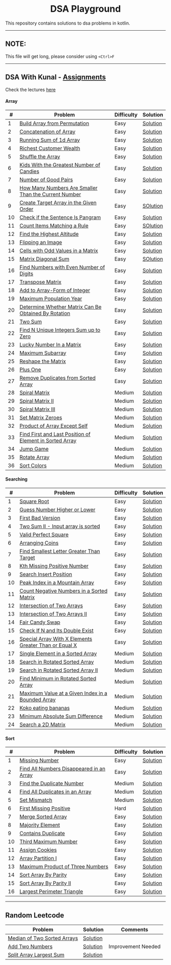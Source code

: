 <h1 align="center">DSA Playground</h1>

This repository contains solutions to dsa problems in kotlin.

---

## NOTE:

This file will get long, please consider using `<Ctrl>F`

---

## DSA With Kunal - [Assignments](https://github.com/kunal-kushwaha/DSA-Bootcamp-Java/tree/main/assignments)

Check the lectures [here](https://github.com/kunal-kushwaha/DSA-Bootcamp-Java)

#### Array

| #   | Problem                                                                                                                                           | Difficulty | Solution                                                                                                                                                                            |
|-----|---------------------------------------------------------------------------------------------------------------------------------------------------|------------|-------------------------------------------------------------------------------------------------------------------------------------------------------------------------------------|
| 1   | [Build Array from Permutation](https://leetcode.com/problems/build-array-from-permutation/)                                                       | Easy       | [Solution](https://github.com/hardiksachan/dsa-playground/blob/main/src/main/kotlin/com/example/leetcode/p1920_build_array_from_permutation/Solution.kt)                            |
| 2   | [Concatenation of Array](https://leetcode.com/problems/concatenation-of-array/)                                                                   | Easy       | [Solution](https://github.com/hardiksachan/dsa-playground/blob/main/src/main/kotlin/com/example/leetcode/p1929_concatenation_of_array/Solution.kt)                                  |
| 3   | [Running Sum of 1d Array](https://leetcode.com/problems/running-sum-of-1d-array/)                                                                 | Easy       | [Solution](https://github.com/hardiksachan/dsa-playground/blob/main/src/main/kotlin/com/example/leetcode/p1480_running_sum_1d_array/Solution.kt)                                    |
| 4   | [Richest Customer Wealth](https://leetcode.com/problems/richest-customer-wealth/)                                                                 | Easy       | [Solution](https://github.com/hardiksachan/dsa-playground/blob/main/src/main/kotlin/com/example/leetcode/p1672_richest_customer_wealth/Solution.kt)                                 |
| 5   | [Shuffle the Array](https://leetcode.com/problems/shuffle-the-array/)                                                                             | Easy       | [Solution](https://github.com/hardiksachan/dsa-playground/blob/main/src/main/kotlin/com/example/leetcode/p1470_shuffle_the_array/Solution.kt)                                       |
| 6   | [Kids With the Greatest Number of Candies](https://leetcode.com/problems/kids-with-the-greatest-number-of-candies/)                               | Easy       | [Solution](https://github.com/hardiksachan/dsa-playground/blob/main/src/main/kotlin/com/example/leetcode/p1431_kids_with_the_greatest_number_of_candies/Solution.kt)                |
| 7   | [Number of Good Pairs](https://leetcode.com/problems/number-of-good-pairs/)                                                                       | Easy       | [Solution](https://github.com/hardiksachan/dsa-playground/blob/main/src/main/kotlin/com/example/leetcode/p1512_number_of_good_pairs/Solution.kt)                                    |
| 8   | [How Many Numbers Are Smaller Than the Current Number](https://leetcode.com/problems/how-many-numbers-are-smaller-than-the-current-number/)       | Easy       | [Solution](https://github.com/hardiksachan/dsa-playground/blob/main/src/main/kotlin/com/example/leetcode/p1365_how_many_numbers_are_smaller_than_the_current_number/Solution.kt)    |
| 9   | [Create Target Array in the Given Order](https://leetcode.com/problems/create-target-array-in-the-given-order/)                                   | Easy       | [SOlution](https://github.com/hardiksachan/dsa-playground/tree/main/src/main/kotlin/com/example/leetcode/p1389_create_target_array_in_given_order)                                  |
| 10  | [Check if the Sentence Is Pangram](https://leetcode.com/problems/check-if-the-sentence-is-pangram/)                                               | Easy       | [Solution](https://github.com/hardiksachan/dsa-playground/tree/main/src/main/kotlin/com/example/leetcode/p1832_check_if_the_sentence_is_pangram)                                    |
| 11  | [Count Items Matching a Rule](https://leetcode.com/problems/count-items-matching-a-rule/)                                                         | Easy       | [SOlution](https://github.com/hardiksachan/dsa-playground/blob/main/src/main/kotlin/com/example/leetcode/p1773_count_items_matching_a_rule/Solution.kt)                             |
| 12  | [Find the Highest Altitude](https://leetcode.com/problems/find-the-highest-altitude/)                                                             | Easy       | [Solution](https://github.com/hardiksachan/dsa-playground/blob/main/src/main/kotlin/com/example/leetcode/p1732_find_the_highest_altitude/Solution.kt)                               |
| 13  | [Flipping an Image](https://leetcode.com/problems/flipping-an-image/)                                                                             | Easy       | [Solution](https://github.com/hardiksachan/dsa-playground/tree/main/src/main/kotlin/com/example/leetcode/p0832_flipping_an_image)                                                   |
| 14  | [Cells with Odd Values in a Matrix](https://leetcode.com/problems/cells-with-odd-values-in-a-matrix/)                                             | Easy       | [Solution](https://github.com/hardiksachan/dsa-playground/blob/main/src/main/kotlin/com/example/leetcode/p1252_cells_with_odd_values_in_a_matrix/Solution.kt)                       |
| 15  | [Matrix Diagonal Sum](https://leetcode.com/problems/matrix-diagonal-sum/)                                                                         | Easy       | [SOlution](https://github.com/hardiksachan/dsa-playground/blob/main/src/main/kotlin/com/example/leetcode/p1572_matrix_diagonal_sum/Solution.kt)                                     |
| 16  | [Find Numbers with Even Number of Digits](https://leetcode.com/problems/find-numbers-with-even-number-of-digits/)                                 | Easy       | [Solution](https://github.com/hardiksachan/dsa-playground/blob/main/src/main/kotlin/com/example/leetcode/p1295_find_numbers_with_even_number_of_digits/Solution.kt)                 |
| 17  | [Transpose Matrix](https://leetcode.com/problems/transpose-matrix/)                                                                               | Easy       | [Solution](https://github.com/hardiksachan/dsa-playground/blob/main/src/main/kotlin/com/example/leetcode/p0867_transpose_matrix/Solution.kt)                                        |
| 18  | [Add to Array-Form of Integer](https://leetcode.com/problems/add-to-array-form-of-integer/)                                                       | Easy       | [Solution](https://github.com/hardiksachan/dsa-playground/blob/main/src/main/kotlin/com/example/leetcode/p0989_add_to_array_form_of_integer/Solution.kt)                            |
| 19  | [Maximum Population Year](https://leetcode.com/problems/maximum-population-year/)                                                                 | Easy       | [Solution](https://github.com/hardiksachan/dsa-playground/blob/main/src/main/kotlin/com/example/leetcode/p1854_maximum_population_year/Solution.kt)                                 |
| 20  | [Determine Whether Matrix Can Be Obtained By Rotation](https://leetcode.com/problems/determine-whether-matrix-can-be-obtained-by-rotation/)       | Easy       | [Solution](https://github.com/hardiksachan/dsa-playground/blob/main/src/main/kotlin/com/example/leetcode/p1886_determine_whether_matrix_can_be_obtained_by_rotation/Solution.kt)    |
| 21  | [Two Sum](https://leetcode.com/problems/two-sum/)                                                                                                 | Easy       | [Solution](https://github.com/hardiksachan/dsa-playground/blob/main/src/main/kotlin/com/example/leetcode/p0001_two_sum/Solution.kt)                                                 |
| 22  | [Find N Unique Integers Sum up to Zero](https://leetcode.com/problems/find-n-unique-integers-sum-up-to-zero/)                                     | Easy       | [Solution](https://github.com/hardiksachan/dsa-playground/blob/main/src/main/kotlin/com/example/leetcode/p1304_find_n_unique_integers_sum_up_to_zero/Solution.kt)                   |
| 23  | [Lucky Number In a Matrix](https://leetcode.com/problems/lucky-numbers-in-a-matrix/)                                                              | Easy       | [Solution](https://github.com/hardiksachan/dsa-playground/blob/main/src/main/kotlin/com/example/leetcode/p1380_lucky_number_in_a_matrix/Solution.kt)                                |
| 24  | [Maximum Subarray](https://leetcode.com/problems/maximum-subarray/)                                                                               | Easy       | [Solution](https://github.com/hardiksachan/dsa-playground/blob/main/src/main/kotlin/com/example/leetcode/p0053_maximum_subarray/Solution.kt)                                        |
| 25  | [Reshape the Matrix](https://leetcode.com/problems/reshape-the-matrix/)                                                                           | Easy       | [Solution](https://github.com/hardiksachan/dsa-playground/blob/main/src/main/kotlin/com/example/leetcode/p0566_reshape_the_matrix/Solution.kt)                                      |
| 26  | [Plus One](https://leetcode.com/problems/plus-one/)                                                                                               | Easy       | [Solution](https://github.com/hardiksachan/dsa-playground/blob/main/src/main/kotlin/com/example/leetcode/p0066_plus_one/Solution.kt)                                                |
| 27  | [Remove Duplicates from Sorted Array](https://leetcode.com/problems/remove-duplicates-from-sorted-array/)                                         | Easy       | [Solution](https://github.com/hardiksachan/dsa-playground/blob/main/src/main/kotlin/com/example/leetcode/p0026_remove_duplicates_from_sorted_array/Solution.kt)                     |
| 28  | [Spiral Matrix](https://leetcode.com/problems/spiral-matrix/)                                                                                     | Medium     | [Solution](https://github.com/hardiksachan/dsa-playground/blob/main/src/main/kotlin/com/example/leetcode/p0054_spiral_matrix/Solution.kt)                                           |
| 29  | [Spiral Matrix II](https://leetcode.com/problems/spiral-matrix-ii/)                                                                               | Medium     | [Solution](https://github.com/hardiksachan/dsa-playground/blob/main/src/main/kotlin/com/example/leetcode/p0059_spiral_matrix_ii/Solution.kt)                                        |
| 30  | [Spiral Matrix III](https://leetcode.com/problems/spiral-matrix-iii/)                                                                             | Medium     | [Solution](https://github.com/hardiksachan/dsa-playground/blob/main/src/main/kotlin/com/example/leetcode/p0885_spiral_matrix_iii/Solution.kt)                                       |
| 31  | [Set Matrix Zeroes](https://leetcode.com/problems/set-matrix-zeroes/)                                                                             | Medium     | [Solution](https://github.com/hardiksachan/dsa-playground/blob/main/src/main/kotlin/com/example/leetcode/p0073_set_matrix_zeroes/Solution.kt)                                       |
| 32  | [Product of Array Except Self](https://leetcode.com/problems/product-of-array-except-self/)                                                       | Medium     | [Solution](https://github.com/hardiksachan/dsa-playground/blob/main/src/main/kotlin/com/example/leetcode/p0238_product_of_array_except_self/Solution.kt)                            |
| 33  | [Find First and Last Position of Element in Sorted Array](https://leetcode.com/problems/find-first-and-last-position-of-element-in-sorted-array/) | Medium     | [Solution](https://github.com/hardiksachan/dsa-playground/blob/main/src/main/kotlin/com/example/leetcode/p0034_find_first_and_last_position_of_element_in_sorted_array/Solution.kt) |
| 34  | [Jump Game](https://leetcode.com/problems/jump-game/)                                                                                             | Medium     | [Solution](https://github.com/hardiksachan/dsa-playground/blob/main/src/main/kotlin/com/example/leetcode/p0055_jump_game/Solution.kt)                                               |
| 35  | [Rotate Array](https://leetcode.com/problems/rotate-array/)                                                                                       | Medium     | [Solution](https://github.com/hardiksachan/dsa-playground/blob/main/src/main/kotlin/com/example/leetcode/p0189_rotate_array/Solution.kt)                                            |
| 36  | [Sort Colors](https://leetcode.com/problems/sort-colors/)                                                                                         | Medium     | [Solution](https://github.com/hardiksachan/dsa-playground/tree/main/src/main/kotlin/com/example/leetcode/p0075_sort_colors)                                                         |

#### Searching

| #   | Problem                                                                                                                                       | Difficulty | Solution                                                                                                                                                                          |
|-----|-----------------------------------------------------------------------------------------------------------------------------------------------|------------|-----------------------------------------------------------------------------------------------------------------------------------------------------------------------------------|
| 1   | [Square Root](https://leetcode.com/problems/sqrtx/)                                                                                           | Easy       | [Solution](https://github.com/hardiksachan/dsa-playground/blob/main/src/main/kotlin/com/example/leetcode/p0069_sqrt_x/Solution.kt)                                                |
| 2   | [Guess Number Higher or Lower](https://leetcode.com/problems/guess-number-higher-or-lower/)                                                   | Easy       | [Solution](https://github.com/hardiksachan/dsa-playground/blob/main/src/main/kotlin/com/example/leetcode/p0374_guess_number_higher_or_lower/Solution.kt)                          |
| 3   | [First Bad Version](https://leetcode.com/problems/first-bad-version/)                                                                         | Easy       | [Solution](https://github.com/hardiksachan/dsa-playground/blob/main/src/main/kotlin/com/example/leetcode/p0278_first_bad_version/Solution.kt)                                     |
| 4   | [Two Sum II - Input array is sorted](https://leetcode.com/problems/two-sum-ii-input-array-is-sorted/submissions/)                             | Easy       | [Solution](https://github.com/hardiksachan/dsa-playground/blob/main/src/main/kotlin/com/example/leetcode/p0167_two_sum_ii/Solution.kt)                                            |
| 5   | [Valid Perfect Square](https://leetcode.com/problems/valid-perfect-square/)                                                                   | Easy       | [Solution](https://github.com/hardiksachan/dsa-playground/blob/main/src/main/kotlin/com/example/leetcode/p0367_valid_perfect_square/Solution.kt)                                  |
| 6   | [Arranging Coins](https://leetcode.com/problems/arranging-coins/)                                                                             | Easy       | [Solution](https://github.com/hardiksachan/dsa-playground/blob/main/src/main/kotlin/com/example/leetcode/p0441_arranging_coins/Solution.kt)                                       |
| 7   | [Find Smallest Letter Greater Than Target](https://leetcode.com/problems/find-smallest-letter-greater-than-target/)                           | Easy       | [Solution](https://github.com/hardiksachan/dsa-playground/blob/main/src/main/kotlin/com/example/leetcode/p0744_find_smalles_letter_greater_than_target/Solution.kt)               |
| 8   | [Kth Missing Positive Number](https://leetcode.com/problems/kth-missing-positive-number/)                                                     | Easy       | [Solution](https://github.com/hardiksachan/dsa-playground/blob/main/src/main/kotlin/com/example/leetcode/p1539_kth_missing_positive_number/Solution.kt)                           |
| 9   | [Search Insert Position](https://leetcode.com/problems/search-insert-position/)                                                               | Easy       | [Solution](https://github.com/hardiksachan/dsa-playground/blob/main/src/main/kotlin/com/example/leetcode/p0035_search_insert_position/Solution.kt)                                |
| 10  | [Peak Index in a Mountain Array](https://leetcode.com/problems/peak-index-in-a-mountain-array/)                                               | Easy       | [Solution](https://github.com/hardiksachan/dsa-playground/blob/main/src/main/kotlin/com/example/leetcode/p0852_peak_index_in_a_mountain_array/Solution.kt)                        |
| 11  | [Count Negative Numbers in a Sorted Matrix](https://leetcode.com/problems/count-negative-numbers-in-a-sorted-matrix/)                         | Easy       | [Solution](https://github.com/hardiksachan/dsa-playground/blob/main/src/main/kotlin/com/example/leetcode/p1351_count_negarive_numbers_in_a_sorted_matrix/Solution.kt)             |
| 12  | [Intersection of Two Arrays](https://leetcode.com/problems/intersection-of-two-arrays/)                                                       | Easy       | [Solution](https://github.com/hardiksachan/dsa-playground/blob/main/src/main/kotlin/com/example/leetcode/p0349_interseaction_of_two_arrays/Solution.kt)                           |
| 13  | [Intersection of Two Arrays II](https://leetcode.com/problems/intersection-of-two-arrays-ii/)                                                 | Easy       | [Solution](https://github.com/hardiksachan/dsa-playground/blob/main/src/main/kotlin/com/example/leetcode/p0350_interseaction_of_two_arrays_ii/Solution.kt)                        |
| 14  | [Fair Candy Swap](https://leetcode.com/problems/fair-candy-swap/)                                                                             | Easy       | [Solution](https://github.com/hardiksachan/dsa-playground/blob/main/src/main/kotlin/com/example/leetcode/p0888_fair_candy_swap/Solution.kt)                                       |
| 15  | [Check If N and Its Double Exist](https://leetcode.com/problems/check-if-n-and-its-double-exist/)                                             | Easy       | [Solution](https://github.com/hardiksachan/dsa-playground/blob/main/src/main/kotlin/com/example/leetcode/p1346_check_if_n_and_its_double_exist/Solution.kt)                       |
| 16  | [Special Array With X Elements Greater Than or Equal X](https://leetcode.com/problems/special-array-with-x-elements-greater-than-or-equal-x/) | Easy       | [Solution](https://github.com/hardiksachan/dsa-playground/blob/main/src/main/kotlin/com/example/leetcode/p1608_special_array_with_x_elements_greater_than_or_equal_x/Solution.kt) |
| 17  | [Single Element in a Sorted Array](https://leetcode.com/problems/single-element-in-a-sorted-array/)                                           | Medium     | [Solution](https://github.com/hardiksachan/dsa-playground/blob/main/src/main/kotlin/com/example/leetcode/p0540_single_element_in_a_sorted_array/Solution.kt)                      |
| 18  | [Search in Rotated Sorted Array](https://leetcode.com/problems/search-in-rotated-sorted-array/)                                               | Medium     | [Solution](https://github.com/hardiksachan/dsa-playground/blob/main/src/main/kotlin/com/example/leetcode/p0033_search_in_rotated_sorted_array/Solution.kt)                        |
| 19  | [Search in Rotated Sorted Array II](https://leetcode.com/problems/search-in-rotated-sorted-array-ii/)                                         | Medium     | [Solution](https://github.com/hardiksachan/dsa-playground/blob/main/src/main/kotlin/com/example/leetcode/p0081_search_in_rotated_sorted_array_ii/Solution.kt)                     |
| 20  | [Find Minimum in Rotated Sorted Array](https://leetcode.com/problems/find-minimum-in-rotated-sorted-array/)                                   | Medium     | [Solution](https://github.com/hardiksachan/dsa-playground/blob/main/src/main/kotlin/com/example/leetcode/p0153_find_minimum_in_rotated_sorted_array/Solution.kt)                  |
| 21  | [Maximum Value at a Given Index in a Bounded Array](https://leetcode.com/problems/maximum-value-at-a-given-index-in-a-bounded-array/)         | Medium     | [Solution](https://github.com/hardiksachan/dsa-playground/blob/main/src/main/kotlin/com/example/leetcode/p1802_maximum_value_at_a_index_in_a_bounded_array/Solution.kt)           |
| 22  | [Koko eating bananas](https://leetcode.com/problems/koko-eating-bananas/)                                                                     | Medium     | [Solution](https://github.com/hardiksachan/dsa-playground/blob/main/src/main/kotlin/com/example/leetcode/p0875_koko_eating_bananas/Solution.kt)                                   |
| 23  | [Minimum Absolute Sum Difference](https://leetcode.com/problems/minimum-absolute-sum-difference/)                                             | Medium     | [Solution](https://github.com/hardiksachan/dsa-playground/blob/main/src/main/kotlin/com/example/leetcode/p1818_minimum_absoulute_sum_difference/Solution.kt)                      |
| 24  | [Search a 2D Matrix](https://leetcode.com/problems/search-a-2d-matrix/)                                                                       | Medium     | [Solution](https://github.com/hardiksachan/dsa-playground/blob/main/src/main/kotlin/com/example/leetcode/p0074_search_a_2d_matrix/Solution.kt)                                    |

#### Sort

| #   | Problem                                                                                                             | Difficulty | Solution                                                                                                                                                             |
|-----|---------------------------------------------------------------------------------------------------------------------|------------|----------------------------------------------------------------------------------------------------------------------------------------------------------------------|
| 1   | [Missing Number](https://leetcode.com/problems/missing-number/)                                                     | Easy       | [Solution](https://github.com/hardiksachan/dsa-playground/blob/main/src/main/kotlin/com/example/leetcode/p0268_missing_number/Solution.kt)                           |
| 2   | [Find All Numbers Disappeared in an Array](https://leetcode.com/problems/find-all-numbers-disappeared-in-an-array/) | Easy       | [Solution](https://github.com/hardiksachan/dsa-playground/blob/main/src/main/kotlin/com/example/leetcode/p0448_find_all_numbers_disappeared_in_an_array/Solution.kt) |
| 3   | [Find the Duplicate Number](https://leetcode.com/problems/find-the-duplicate-number/)                               | Medium     | [Solution](https://github.com/hardiksachan/dsa-playground/blob/main/src/main/kotlin/com/example/leetcode/p0287_find_the_duplicate_number/Solution.kt)                |
| 4   | [Find All Duplicates in an Array](https://leetcode.com/problems/find-all-duplicates-in-an-array/)                   | Medium     | [Solution](https://github.com/hardiksachan/dsa-playground/blob/main/src/main/kotlin/com/example/leetcode/p0442_find_all_duplicates_in_an_array/Solution.kt)          |
| 5   | [Set Mismatch](https://leetcode.com/problems/set-mismatch/)                                                         | Medium     | [Solution](https://github.com/hardiksachan/dsa-playground/blob/main/src/main/kotlin/com/example/leetcode/p0645_set_mismatch/Solution.kt)                             |
| 6   | [First Missing Positive](https://leetcode.com/problems/first-missing-positive/)                                     | Hard       | [Solution](https://github.com/hardiksachan/dsa-playground/blob/main/src/main/kotlin/com/example/leetcode/p0041_first_missing_positive/Solution.kt)                   |
| 7   | [Merge Sorted Array](https://leetcode.com/problems/merge-sorted-array/)                                             | Easy       | [Solution](https://github.com/hardiksachan/dsa-playground/blob/main/src/main/kotlin/com/example/leetcode/p0088_merge_sorted_array/Solution.kt)                       |
| 8   | [Majority Element](https://leetcode.com/problems/majority-element/)                                                 | Easy       | [Solution](https://github.com/hardiksachan/dsa-playground/blob/main/src/main/kotlin/com/example/leetcode/p0169_majority_element/Solution.kt)                         |
| 9   | [Contains Duplicate](https://leetcode.com/problems/contains-duplicate/)                                             | Easy       | [Solution](https://github.com/hardiksachan/dsa-playground/blob/main/src/main/kotlin/com/example/leetcode/p0217_contains_duplicate/Solution.kt)                       |
| 10  | [Third Maximum Number](https://leetcode.com/problems/third-maximum-number/)                                         | Easy       | [Solution](https://github.com/hardiksachan/dsa-playground/blob/main/src/main/kotlin/com/example/leetcode/p0414_third_maximum_number/Solution.kt)                     |
| 11  | [Assign Cookies](https://leetcode.com/problems/assign-cookies/)                                                     | Easy       | [Solution](https://github.com/hardiksachan/dsa-playground/blob/main/src/main/kotlin/com/example/leetcode/p0455_assign_cookies/Solution.kt)                           |
| 12  | [Array Partition I](https://leetcode.com/problems/array-partition-i/)                                               | Easy       | [Solution](https://github.com/hardiksachan/dsa-playground/blob/main/src/main/kotlin/com/example/leetcode/p0561_array_partition_i/Solution.kt)                        |
| 13  | [Maximum Product of Three Numbers](https://leetcode.com/problems/maximum-product-of-three-numbers/)                 | Easy       | [Solution](https://github.com/hardiksachan/dsa-playground/blob/main/src/main/kotlin/com/example/leetcode/p0628_maximum_product_of_three_numbers/Solution.kt)         |
| 14  | [Sort Array By Parity](https://leetcode.com/problems/sort-array-by-parity/)                                         | Easy       | [Solution](https://github.com/hardiksachan/dsa-playground/blob/main/src/main/kotlin/com/example/leetcode/p0905_sort_array_by_parity/Solution.kt)                     |
| 15  | [Sort Array By Parity II](https://leetcode.com/problems/sort-array-by-parity-ii/)                                   | Easy       | [Solution](https://github.com/hardiksachan/dsa-playground/blob/main/src/main/kotlin/com/example/leetcode/p0922_sort_array_by_parity_ii/Solution.kt)                  |
| 16  | [Largest Perimeter Triangle](https://leetcode.com/problems/largest-perimeter-triangle/)                             | Easy       | [Solution](https://github.com/hardiksachan/dsa-playground/blob/main/src/main/kotlin/com/example/leetcode/p0976_largest_perimeter_triangle/Solution.kt)               |

---

## Random Leetcode

| Problem                                                                                   | Solution                                                                                                                                            | Comments           |
|-------------------------------------------------------------------------------------------|-----------------------------------------------------------------------------------------------------------------------------------------------------|--------------------|
| [Median of Two Sorted Arrays](https://leetcode.com/problems/median-of-two-sorted-arrays/) | [Solution](https://github.com/hardiksachan/dsa-playground/blob/main/src/main/kotlin/com/example/leetcode/median_of_two_sorted_arrays/Solution.kt)   |                    |
| [Add Two Numbers](https://leetcode.com/problems/add-two-numbers/)                         | [Solution](https://github.com/hardiksachan/dsa-playground/blob/main/src/main/kotlin/com/example/leetcode/add_two_numbers/Solution.kt)               | Improvement Needed |
| [Split Array Largest Sum](https://leetcode.com/problems/split-array-largest-sum/)         | [Solution](https://github.com/hardiksachan/dsa-playground/tree/main/src/main/kotlin/com/example/leetcode/p0410_split_array_largest_sum/Solution.kt) |                    |